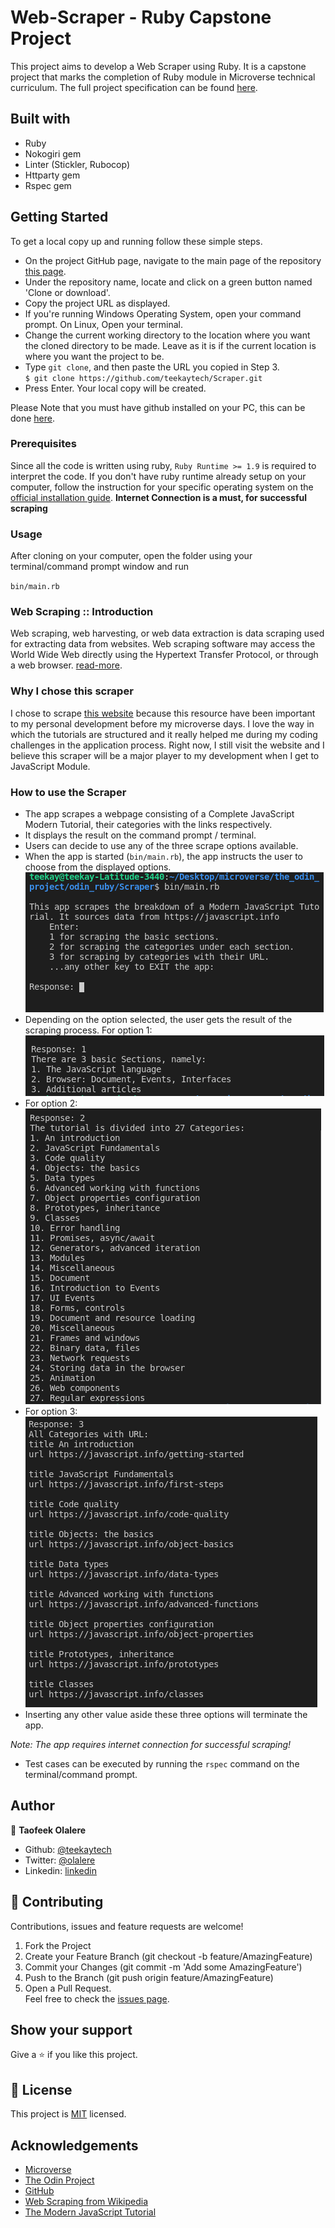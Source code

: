 # Web-Scraper - Ruby Capstone Project

This project aims to develop a Web Scraper using Ruby. It is a capstone project that marks the completion of Ruby module in Microverse technical curriculum. The full project specification can be found [here](https://www.notion.so/Build-your-own-scraper-f54eaca54d8a4d758a5f0141468127a8).

## Built with
  * Ruby 
  * Nokogiri gem
  * Linter (Stickler, Rubocop)
  * Httparty gem
  * Rspec gem

## Getting Started

To get a local copy up and running follow these simple steps.

- On the project GitHub page, navigate to the main page of the repository [this page](https://github.com/teekaytech/Scraper).
- Under the repository name, locate and click on a green button named 'Clone or download'. 
- Copy the project URL as displayed.
- If you're running Windows Operating System, open your command prompt. On Linux, Open your terminal.
- Change the current working directory to the location where you want the cloned directory to be made. Leave as it is if the current location is where you want the project to be.
- Type `git clone`, and then paste the URL you copied in Step 3.<br>
`$ git clone https://github.com/teekaytech/Scraper.git`
- Press Enter. Your local copy will be created.

Please Note that you must have github installed on your PC, this can be done [here](https://gist.github.com/derhuerst/1b15ff4652a867391f03).


### Prerequisites

Since all the code is written using ruby, `Ruby Runtime >= 1.9` is required to interpret the code. If you don't have ruby runtime already setup on your computer, follow the instruction for your specific operating system on the [official installation guide](https://www.ruby-lang.org/en/documentation/installation/). **Internet Connection is a must, for successful scraping**

### Usage

After cloning on your computer, open the folder using your terminal/command prompt window and run

`bin/main.rb`

### Web Scraping :: Introduction
Web scraping, web harvesting, or web data extraction is data scraping used for extracting data from websites. Web scraping software may access the World Wide Web directly using the Hypertext Transfer Protocol, or through a web browser. [read-more](https://en.wikipedia.org/wiki/Web_scraping). 

### Why I chose this scraper
I chose to scrape [this website](https://javascript.info) because this resource have been important to my personal development before my microverse days. I love the way in which the tutorials are structured and it really helped me during my coding challenges in the application process. Right now, I still visit the website and I believe this scraper will be a major player to my development when I get to JavaScript Module.

### How to use the Scraper
- The app scrapes a webpage consisting of a Complete JavaScript Modern Tutorial, their categories with the links respectively.
- It displays the result on the command prompt / terminal.
- Users can decide to use any of the three scrape options available.
- When the app is started (`bin/main.rb`), the app instructs the user to choose from the displayed options.<br>
![screenshot](/assets/img/shot1.png)
- Depending on the option selected, the user gets the result of the scraping process. For option 1:<br>
![screenshot](/assets/img/shot2.png)
- For option 2:<br>
![screenshot](/assets/img/shot3.png)
- For option 3:<br>
![screenshot](/assets/img/shot4.png)
- Inserting any other value aside these three options will terminate the app.

*Note: The app requires internet connection for successful scraping!*
- Test cases can be executed by running the `rspec` command on the terminal/command prompt.

## Author

👤 **Taofeek Olalere**

- Github: [@teekaytech](https://github.com/teekaytech)
- Twitter: [@olalere](https://twitter.com/ola_lere)
- Linkedin: [linkedin](https://linkedin.com/in/teekaytech)

## 🤝 Contributing
Contributions, issues and feature requests are welcome!
   1. Fork the Project
   2. Create your Feature Branch (git checkout -b feature/AmazingFeature)
   3. Commit your Changes (git commit -m 'Add some AmazingFeature')
   4. Push to the Branch (git push origin feature/AmazingFeature)
   5. Open a Pull Request.<br>
Feel free to check the [issues page](issues/).

## Show your support

Give a ⭐️ if you like this project.

## 📝 License

This project is [MIT](lic.url) licensed.

## Acknowledgements

- [Microverse](https://microverse.pathwright.com/library/fast-track-curriculum/69047/path/step/57421589/)
- [The Odin Project](https://www.theodinproject.com/courses/ruby-programming/lessons/basic-enumerable-methods#learning-outcomes)
- [GitHub](https://help.github.com/en/github/creating-cloning-and-archiving-repositories/cloning-a-repository)
- [Web Scraping from Wikipedia](https://en.wikipedia.org/wiki/Web_scraping)
- [The Modern JavaScript Tutorial](https://javascript.info/)
